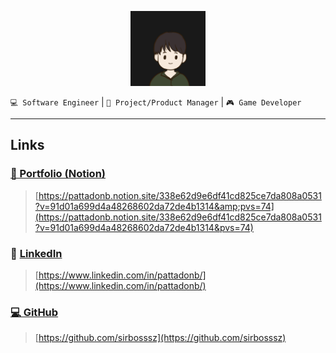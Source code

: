 <p align="center">
  <img width="120px" src="portfolio_image/profile_black.jpg" />
</p>

`💻 Software Engineer` | `💼 Project/Product Manager` | `🎮 Game Developer`

---

## Links

### [📒 Portfolio (Notion)](https://pattadonb.notion.site/338e62d9e6df41cd825ce7da808a0531?v=91d01a699d4a48268602da72de4b1314&pvs=74)

> [https://pattadonb.notion.site/338e62d9e6df41cd825ce7da808a0531?v=91d01a699d4a48268602da72de4b1314&amp;pvs=74](https://pattadonb.notion.site/338e62d9e6df41cd825ce7da808a0531?v=91d01a699d4a48268602da72de4b1314&pvs=74)

### 👥 [LinkedIn](https://www.linkedin.com/in/pattadonb/)

> [https://www.linkedin.com/in/pattadonb/](https://www.linkedin.com/in/pattadonb/)

### [💻 GitHub](https://github.com/sirbosssz)

> [https://github.com/sirbosssz](https://github.com/sirbosssz)
